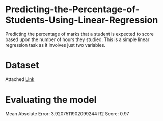 # Predicting-the-Percentage-of-Students-Using-Linear-Regression
Predicting the percentage of marks that a student is expected to score based upon the number of hours they studied. 
  This is a simple linear regression task as it involves just two variables.
# Dataset
Attached [Link](http://bit.ly/w-data)
# Evaluating the model
  Mean Absolute Error: 3.9207511902099244
  R2 Score: 0.97
